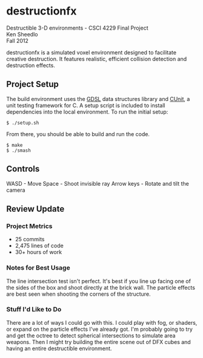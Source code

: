 # destructionfx

Destructible 3-D environments - CSCI 4229 Final Project  
Ken Sheedlo  
Fall 2012

destructionfx is a simulated voxel environment designed to facilitate creative
destruction. It features realistic, efficient collision detection and
destruction effects.

## Project Setup

The build environment uses the [GDSL](http://home.gna.org/gdsl/) data structures
library and [CUnit](http://cunit.sourceforge.net/), a unit testing framework for
C. A setup script is included to install dependencies into the local
environment. To run the initial setup:

    $ ./setup.sh

From there, you should be able to build and run the code.

    $ make
    $ ./smash

## Controls

WASD - Move
Space - Shoot invisible ray
Arrow keys - Rotate and tilt the camera

## Review Update

### Project Metrics

- 25 commits
- 2,475 lines of code
- 30+ hours of work

### Notes for Best Usage

The line intersection test isn't perfect. It's best if you line up facing one of
the sides of the box and shoot directly at the brick wall. The particle effects
are best seen when shooting the corners of the structure.

### Stuff I'd Like to Do

There are a lot of ways I could go with this. I could play with fog, or shaders,
or expand on the particle effects I've already got. I'm probably going to try
and get the octree to detect spherical intersections to simulate area weapons.
Then I might try building the entire scene out of DFX cubes and having an entire
destructible environment.


